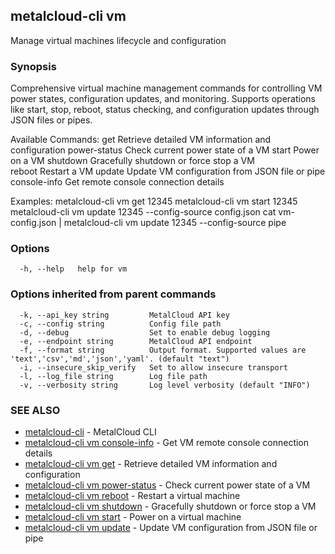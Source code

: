 ## metalcloud-cli vm

Manage virtual machines lifecycle and configuration

### Synopsis

Comprehensive virtual machine management commands for controlling VM power states,
configuration updates, and monitoring. Supports operations like start, stop, reboot,
status checking, and configuration updates through JSON files or pipes.

Available Commands:
  get            Retrieve detailed VM information and configuration
  power-status   Check current power state of a VM
  start          Power on a VM
  shutdown       Gracefully shutdown or force stop a VM  
  reboot         Restart a VM
  update         Update VM configuration from JSON file or pipe
  console-info   Get remote console connection details

Examples:
  metalcloud-cli vm get 12345
  metalcloud-cli vm start 12345
  metalcloud-cli vm update 12345 --config-source config.json
  cat vm-config.json | metalcloud-cli vm update 12345 --config-source pipe

### Options

```
  -h, --help   help for vm
```

### Options inherited from parent commands

```
  -k, --api_key string         MetalCloud API key
  -c, --config string          Config file path
  -d, --debug                  Set to enable debug logging
  -e, --endpoint string        MetalCloud API endpoint
  -f, --format string          Output format. Supported values are 'text','csv','md','json','yaml'. (default "text")
  -i, --insecure_skip_verify   Set to allow insecure transport
  -l, --log_file string        Log file path
  -v, --verbosity string       Log level verbosity (default "INFO")
```

### SEE ALSO

* [metalcloud-cli](metalcloud-cli.md)	 - MetalCloud CLI
* [metalcloud-cli vm console-info](metalcloud-cli_vm_console-info.md)	 - Get VM remote console connection details
* [metalcloud-cli vm get](metalcloud-cli_vm_get.md)	 - Retrieve detailed VM information and configuration
* [metalcloud-cli vm power-status](metalcloud-cli_vm_power-status.md)	 - Check current power state of a VM
* [metalcloud-cli vm reboot](metalcloud-cli_vm_reboot.md)	 - Restart a virtual machine
* [metalcloud-cli vm shutdown](metalcloud-cli_vm_shutdown.md)	 - Gracefully shutdown or force stop a VM
* [metalcloud-cli vm start](metalcloud-cli_vm_start.md)	 - Power on a virtual machine
* [metalcloud-cli vm update](metalcloud-cli_vm_update.md)	 - Update VM configuration from JSON file or pipe

